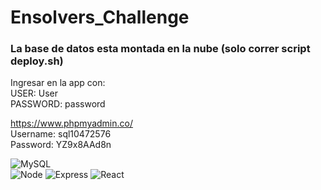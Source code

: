 # Ensolvers_Challenge
### La base de datos esta montada en la nube (solo correr script deploy.sh)
Ingresar en la app con: </br>
USER: User</br>
PASSWORD: password</br>

https://www.phpmyadmin.co/</br>
Username: sql10472576</br>
Password: YZ9x8AAd8n</br>

![MySQL](https://img.shields.io/badge/-MySQL@V8.0.26-008000?logo=MySQL&logoColor=white&logoWidth=30&logoHeigth=40&style=for-the-badge)</br>
![Node](https://img.shields.io/badge/-NodeJs@V14.16.1-ffd200?logo=node&logoColor=white&logoWidth=30&logoHeigth=40&style=for-the-badge)
![Express](https://img.shields.io/badge/-Express@4.17.1-ff0000?logo=Express&logoColor=white&logoWidth=30&logoHeigth=40&style=for-the-badge)
![React](https://img.shields.io/badge/-ReactJs@V17.0.2-61DAFB?logo=react&logoColor=white&logoWidth=30&logoHeigth=40&style=for-the-badge)</br>

  
